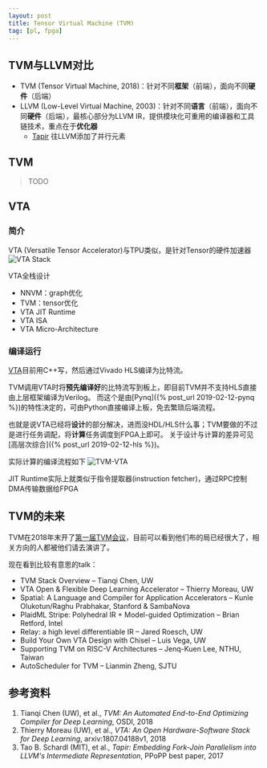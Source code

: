 ```yaml
---
layout: post
title: Tensor Virtual Machine (TVM)
tag: [pl, fpga]
---
```


## TVM与LLVM对比
* TVM (Tensor Virtual Machine, 2018)：针对不同**框架**（前端），面向不同**硬件**（后端）
* LLVM (Low-Level Virtual Machine, 2003)：针对不同**语言**（前端），面向不同**硬件**（后端），最核心部分为LLVM IR，提供模块化可重用的编译器和工具链技术，重点在于**优化器**
	- [Tapir](http://cilk.mit.edu/) 往LLVM添加了并行元素

<!--more-->

## TVM
> TODO

## VTA
### 简介
VTA (Versatile Tensor Accelerator)与TPU类似，是针对Tensor的硬件加速器
![VTA Stack](http://raw.githubusercontent.com/uwsaml/web-data/master/vta/blogpost/vta_stack.png)

VTA全栈设计
* NNVM：graph优化
* TVM：tensor优化
* VTA JIT Runtime
* VTA ISA
* VTA Micro-Architecture

### 编译运行
[VTA](https://docs.tvm.ai/vta/dev/hardware.html)目前用C++写，然后通过Vivado HLS编译为比特流。

TVM调用VTA时将**预先编译好**的比特流写到板上，即目前TVM并不支持HLS直接由上层框架编译为Verilog。
而这个是由[Pynq]({% post_url 2019-02-12-pynq %})的特性决定的，可由Python直接编译上板，免去繁琐后端流程。

也就是说VTA已经将**设计**的部分解决，进而没HDL/HLS什么事；TVM要做的不过是进行任务调配，将**计算**任务调度到FPGA上即可。
关于设计与计算的差异可见[高层次综合]({% post_url 2019-02-12-hls %})。

实际计算的编译流程如下
![TVM-VTA]({{"/assets/images/TVM/TVM-VTA.PNG"|absolute_url}})

JIT Runtime实际上就类似于指令提取器(instruction fetcher)，通过RPC控制DMA传输数据给FPGA

## TVM的未来
TVM在2018年末开了[第一届TVM会议](https://sampl.cs.washington.edu/tvmconf/)，目前可以看到他们布的局已经很大了，相关方向的人都被他们请去演讲了。

现在看到比较有意思的talk：
* TVM Stack Overview – Tianqi Chen, UW
* VTA Open & Flexible Deep Learning Accelerator – Thierry Moreau, UW
* Spatial: A Language and Compiler for Application Accelerators – Kunle Olukotun/Raghu Prabhakar, Stanford & SambaNova
* PlaidML Stripe: Polyhedral IR + Model-guided Optimization – Brian Retford, Intel
* Relay: a high level differentiable IR – Jared Roesch, UW
* Build Your Own VTA Design with Chisel – Luis Vega, UW
* Supporting TVM on RISC-V Architectures – Jenq-Kuen Lee, NTHU, Taiwan
* AutoScheduler for TVM – Lianmin Zheng, SJTU

## 参考资料
1. Tianqi Chen (UW), et al., *TVM: An Automated End-to-End Optimizing Compiler for Deep Learning*, OSDI, 2018
2. Thierry Moreau (UW), et al., *VTA: An Open Hardware-Software Stack for Deep Learning*, arxiv:1807.04188v1, 2018
3. Tao B. Schardl (MIT), et al., *Tapir: Embedding Fork-Join Parallelism into LLVM's Intermediate Representation*, PPoPP best paper, 2017